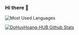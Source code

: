 ### Hi there 👋

![Most Used Languages](https://github-readme-stats.alexxxdev.vercel.app/api/top-langs/?username=DoHuyHoang-HUB&layout=compact&theme=default&hide=Shell,Roff,BatchFile,Dockerfile,CSS)

[![DoHuyHoang-HUB Github Stats](https://github-readme-stats.vercel.app/api?username=DoHuyHoang-HUB&count_private=true&theme=default&show_icons=true)](https://github.com/DoHuyHoang-HUB)
